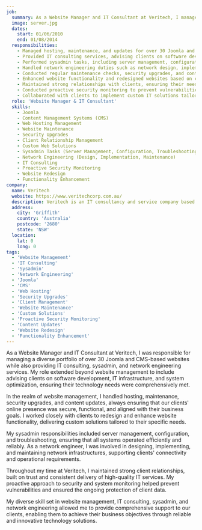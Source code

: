 ```yaml
---
job:
  summary: As a Website Manager and IT Consultant at Veritech, I managed a diverse portfolio of over 30 Joomla and CMS-based websites while also providing IT consulting, sysadmin, and network engineering services. I ensured the smooth operation, security, and functionality of clients' online presence and IT infrastructure, offering comprehensive support across various technical domains.
  image: server.jpg
  dates:
    start: 01/06/2010
    end: 01/08/2014
  responsibilities:
    - Managed hosting, maintenance, and updates for over 30 Joomla and CMS-based websites.
    - Provided IT consulting services, advising clients on software development, IT infrastructure, and system optimization.
    - Performed sysadmin tasks, including server management, configuration, and troubleshooting.
    - Handled network engineering duties such as network design, implementation, and maintenance.
    - Conducted regular maintenance checks, security upgrades, and content updates for client websites.
    - Enhanced website functionality and redesigned websites based on client needs.
    - Maintained strong relationships with clients, ensuring their needs were met and exceeded.
    - Conducted proactive security monitoring to prevent vulnerabilities and ensure data protection.
    - Collaborated with clients to implement custom IT solutions tailored to their business requirements.
  role: 'Website Manager & IT Consultant'
  skills:
    - Joomla
    - Content Management Systems (CMS)
    - Web Hosting Management
    - Website Maintenance
    - Security Upgrades
    - Client Relationship Management
    - Custom Web Solutions
    - Sysadmin Tasks (Server Management, Configuration, Troubleshooting)
    - Network Engineering (Design, Implementation, Maintenance)
    - IT Consulting
    - Proactive Security Monitoring
    - Website Redesign
    - Functionality Enhancement
company:
  name: Veritech
  website: https://www.veritechcorp.com.au/
  description: Veritech is an IT consultancy and service company based in Griffith, NSW, specializing in website management, IT infrastructure, custom software solutions, and comprehensive IT consulting services.
  address:
    city: 'Griffith'
    country: 'Australia'
    postcode: '2680'
    state: 'NSW'
  location:
    lat: 0
    long: 0
tags:
  - 'Website Management'
  - 'IT Consulting'
  - 'Sysadmin'
  - 'Network Engineering'
  - 'Joomla'
  - 'CMS'
  - 'Web Hosting'
  - 'Security Upgrades'
  - 'Client Management'
  - 'Website Maintenance'
  - 'Custom Solutions'
  - 'Proactive Security Monitoring'
  - 'Content Updates'
  - 'Website Redesign'
  - 'Functionality Enhancement'
---
```


As a Website Manager and IT Consultant at Veritech, I was responsible for managing a diverse portfolio of over 30 Joomla and CMS-based websites while also providing IT consulting, sysadmin, and network engineering services. My role extended beyond website management to include advising clients on software development, IT infrastructure, and system optimization, ensuring their technology needs were comprehensively met.

In the realm of website management, I handled hosting, maintenance, security upgrades, and content updates, always ensuring that our clients' online presence was secure, functional, and aligned with their business goals. I worked closely with clients to redesign and enhance website functionality, delivering custom solutions tailored to their specific needs.

My sysadmin responsibilities included server management, configuration, and troubleshooting, ensuring that all systems operated efficiently and reliably. As a network engineer, I was involved in designing, implementing, and maintaining network infrastructures, supporting clients' connectivity and operational requirements.

Throughout my time at Veritech, I maintained strong client relationships, built on trust and consistent delivery of high-quality IT services. My proactive approach to security and system monitoring helped prevent vulnerabilities and ensured the ongoing protection of client data.

My diverse skill set in website management, IT consulting, sysadmin, and network engineering allowed me to provide comprehensive support to our clients, enabling them to achieve their business objectives through reliable and innovative technology solutions.
